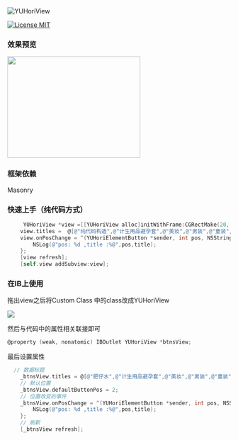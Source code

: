 


  <img src="https://github.com/objc94/YUHoriView/raw/master/README_IMG/logo.png" alt="YUHoriView" title="YUHoriView">

[![License MIT](https://img.shields.io/badge/license-MIT-green.svg?style=flat)](https://github.com/mengxianliang/XLKit/blob/master/LICENSE)&nbsp;

### 效果预览


<img src="https://github.com/objc94/YUHoriView/raw/master/README_IMG/demogif.gif" width=300 height=229 />


### 框架依赖

Masonry

### 快速上手（纯代码方式）

``` objective-c
     YUHoriView *view =[[YUHoriView alloc]initWithFrame:CGRectMake(20, self.view.frame.size.height - 70, 200, 50)];
    view.titles =  @[@"纯代码构造",@"计生用品避孕套",@"美妆",@"男装",@"童装",@"男鞋",@"厨房用品"];
    view.onPosChange = ^(YUHoriElementButton *sender, int pos, NSString *title) {
        NSLog(@"pos: %d ,title :%@",pos,title);
    };
    [view refresh]; 
    [self.view addSubview:view];
```

### 在IB上使用

拖出view之后将Custom Class 中的class改成YUHoriView

<img src="https://github.com/objc94/YUHoriView/raw/master/README_IMG/t0.jpg"  />

然后与代码中的属性相关联接即可

```objective-c
@property (weak, nonatomic) IBOutlet YUHoriView *btnsView;
```

最后设置属性 

```objective-c
  // 数据标题
    _btnsView.titles = @[@"肥仔水",@"计生用品避孕套",@"美妆",@"男装",@"童装",@"男鞋",@"厨房用品",@"工具",@"母婴",@"玩物",@"书籍",@"饮料",@"薯片",@"软件",@"免费吃鸡",@"书籍",@"饮料",@"薯片",@"软件",@"免费吃鸡",@"书籍",@"饮料",@"薯片",@"软件",@"免费吃鸡"];
    // 默认位置
    _btnsView.defaultButtonPos = 2;
    // 位置改变的事件
    _btnsView.onPosChange = ^(YUHoriElementButton *sender, int pos, NSString *title) {
        NSLog(@"pos: %d ,title :%@",pos,title);
    };
    // 刷新
    [_btnsView refresh];
```

